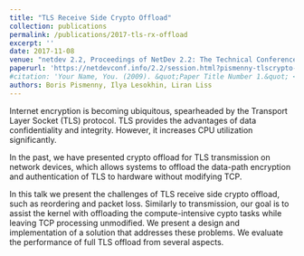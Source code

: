 ```yaml
---
title: "TLS Receive Side Crypto Offload"
collection: publications
permalink: /publications/2017-tls-rx-offload
excerpt: ''
date: 2017-11-08
venue: "netdev 2.2, Proceedings of NetDev 2.2: The Technical Conference on Linux Networking"
paperurl: 'https://netdevconf.info/2.2/session.html?pismenny-tlscrypto-talk'
#citation: 'Your Name, You. (2009). &quot;Paper Title Number 1.&quot; <i>Journal 1</i>. 1(1).'
authors: Boris Pismenny, Ilya Lesokhin, Liran Liss
---
```


Internet encryption is becoming ubiquitous, spearheaded by the Transport Layer
Socket (TLS) protocol. TLS provides the advantages of data confidentiality and
integrity. However, it increases CPU utilization significantly.

In the past, we have presented crypto offload for TLS transmission on network
devices, which allows systems to offload the data-path encryption and
authentication of TLS to hardware without modifying TCP.

In this talk we present the challenges of TLS receive side crypto offload, such
as reordering and packet loss. Similarly to transmission, our goal is to assist
the kernel with offloading the compute-intensive cypto tasks while leaving TCP
processing unmodified. We present a design and implementation of a solution
that addresses these problems. We evaluate the performance of full TLS offload
from several aspects.
